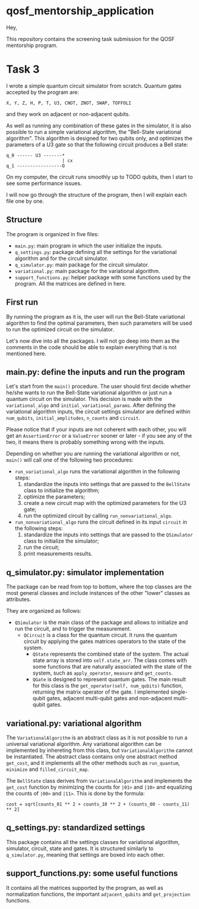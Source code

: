 # qosf_mentorship_application

Hey,

This repository contains the screening task submission for the QOSF mentorship program.

# Task 3
I wrote a simple quantum circuit simulator from scratch. Quantum gates accepted by the program are: 
```
X, Y, Z, H, P, T, U3, CNOT, ZNOT, SWAP, TOFFOLI
```
and they work on adjacent or non-adjacent qubits.

As well as running any combination of these gates in the simulator, it is also possible to run a simple variational algorithm, the "Bell-State variational algorithm". This algorithm is designed for two qubits only, and optimizes the parameters of a U3 gate so that the following circuit produces a Bell state:

```
q_0 ------ U3 -------*
                     | cx
q_1 -----------------O
```

On my computer, the circuit runs smoothly up to TODO qubits, then I start to see some performance issues.

I will now go through the structure of the program, then I will explain each file one by one.

## Structure
The program is organized in five files:
- `main.py`: main program in which the user initialize the inputs.
- `q_settings.py`: package defining all the settings for the variational algorithm and for the circuit simulator.
- `q_simulator.py`: main package for the circuit simulator.
- `variational.py`: main package for the variational algorithm.
- `support_functions.py`: helper package with some functions used by the program. All the matrices are defined in here.

## First run
By running the program as it is, the user will run the Bell-State variational algorithm to find the optimal parameters, then such parameters will be used to run the optimized circuit on the simulator.

Let's now dive into all the packages. I will not go deep into them as the comments in the code should be able to explain everything that is not mentioned here.

## main.py: define the inputs and run the program
Let's start from the `main()` procedure. The user should first decide whether he/she wants to run the Bell-State variational algorithm or just run a quantum circuit on the simulator. This decision is made with the `variational_algo` and `initial_variational_params`. 
After defining the variational algorithm inputs, the circuit settings simulator are defined within `num_qubits`, `initial_amplitudes`, `n_counts` and `circuit`.

Please notice that if your inputs are not coherent with each other, you will get an `AssertionError` or a `ValueError` sooner or later - if you see any of the two, it means there is probably something wrong with the inputs.

Depending on whether you are running the variational algorithm or not, `main()` will call one of the following two procedures:
- `run_variational_algo` runs the variational algorithm in the following steps:
  1. standardize the inputs into settings that are passed to the `BellState` class to initialize the algorithm; 
  2. optimize the parameters;
  3. create a new circuit map with the optimized parameters for the U3 gate;
  4. run the optimized circuit by calling `run_nonvariational_algo`.
- `run_nonvariational_algo` runs the circuit defined in its input `circuit` in the following steps:
  1. standardize the inputs into settings that are passed to the `QSimulator` class to initialize the simulator;
  2. run the circuit;
  3. print measurements results.
  
## q_simulator.py: simulator implementation
The package can be read from top to bottom, where the top classes are the most general classes and include instances of the other "lower" classes as attributes.

They are organized as follows:
- `QSimulator` is the main class of the package and allows to initialize and run the circuit, and to trigger the measurement.
  - `QCircuit` is a class for the quantum circuit. It runs the quantum circuit by applying the gates matrices operators to the state of the system.
    - `QState` represents the combined state of the system. The actual state array is stored into `self.state_arr`. The class comes with some functions that are naturally associated with the state of the system, such as `apply_operator`, `measure` and `get_counts`.
    - `QGate` is designed to represent quantum gates. The main result for this class is the `get_operator(self, num_qubits)` function, returning the matrix operator of the gate. I implemented single-qubit gates, adjacent multi-qubit gates and non-adjacent multi-qubit gates.
    
## variational.py: variational algorithm
The `VariationalAlgorithm` is an abstract class as it is not possible to run a universal variational algorithm. Any variational algorithm can be implemented by inhereting from this class, but `VariationalAlgorithm` cannot be instantiated. The abstract class contains only one abstract method `get_cost`, and it implements all the other methods such as `run_quantum`, `minimize` and `filled_circuit_map`.

The `BellState` class derives from `VariationalAlgorithm` and implements the `get_cost` function by minimizing the counts for `|01>` and `|10>` and equalizing the counts of `|00>` and `|11>`. This is done by the formula:
```
cost = sqrt[counts_01 ** 2 + counts_10 ** 2 + (counts_00 - counts_11) ** 2]
```

## q_settings.py: standardized settings
This package contains all the settings classes for variational algorithm, simulator, circuit, state and gates. It is structured similarly to `q_simulator.py`, meaning that settings are boxed into each other.

## support_functions.py: some useful functions
It contains all the matrices supported by the program, as well as normalization functions, the important `adjacent_qubits` and `get_projection` functions.

